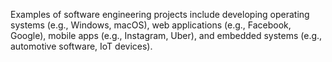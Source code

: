 Examples of software engineering projects include developing operating systems (e.g., Windows, macOS), web applications (e.g., Facebook, Google), mobile apps (e.g., Instagram, Uber), and embedded systems (e.g., automotive software, IoT devices).
